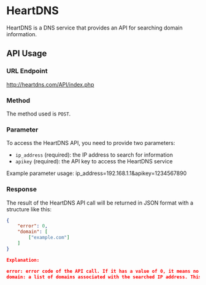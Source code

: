 # HeartDNS

HeartDNS is a DNS service that provides an API for searching domain information.

## API Usage

### URL Endpoint
http://heartdns.com/API/index.php
### Method

The method used is `POST`.

### Parameter

To access the HeartDNS API, you need to provide two parameters:

- `ip_address` (required): the IP address to search for information
- `apikey` (required): the API key to access the HeartDNS service

Example parameter usage:
ip_address=192.168.1.1&apikey=1234567890

### Response

The result of the HeartDNS API call will be returned in JSON format with a structure like this:

```json
{
    "error": 0,
    "domain": [
        ["example.com"]
    ]
}

Explanation:

error: error code of the API call. If it has a value of 0, it means no error occurred.
domain: a list of domains associated with the searched IP address. This list is a multidimensional array, where each element of the second array contains the domain name associated with that IP address. The example above shows that there is only one domain associated with the IP address 192.168.1.1, which is example.com.
